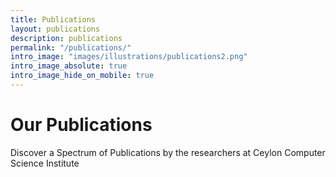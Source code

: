 ```yaml
---
title: Publications
layout: publications
description: publications
permalink: "/publications/"
intro_image: "images/illustrations/publications2.png"
intro_image_absolute: true
intro_image_hide_on_mobile: true
---
```


# Our Publications

Discover a Spectrum of Publications by the researchers at Ceylon Computer Science Institute